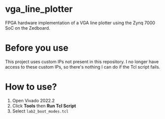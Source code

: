 # vga_line_plotter
FPGA hardware implementation of a VGA line plotter using the Zynq 7000 SoC on the Zedboard.

# Before you use
This project uses custom IPs not present in this repository. I no longer have access to these custom IPs, so there's nothing I can do if the Tcl script fails.

# How to use?
1. Open Vivado 2022.2
2. Click **Tools** then **Run Tcl Script**
3. Select `lab2_boot_modes.tcl`
